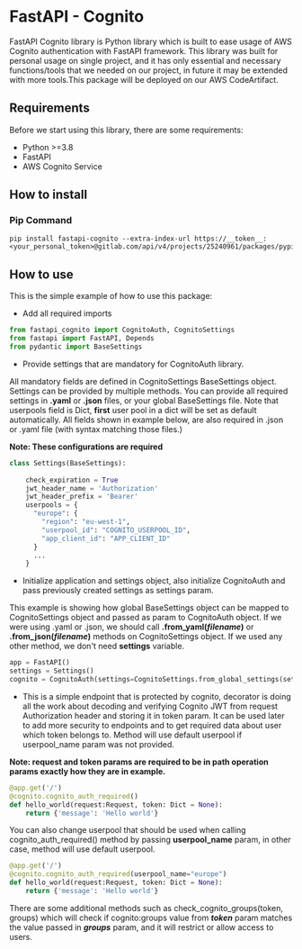 # FastAPI - Cognito
FastAPI Cognito library is Python library which is built to ease usage of AWS Cognito authentication
with FastAPI framework. This library was built for personal usage on single project, and it has only
essential and necessary functions/tools that we needed on our project, in future it may be extended
with more tools.This package will be deployed on our AWS CodeArtifact.

## Requirements

Before we start using this library, there are some requirements:
* Python >=3.8
* FastAPI 
* AWS Cognito Service

## How to install

### Pip Command
```
pip install fastapi-cognito --extra-index-url https://__token__:<your_personal_token>@gitlab.com/api/v4/projects/25240961/packages/pypi/simple
```

## How to use
This is the simple example of how to use this package:

* Add all required imports
```python
from fastapi_cognito import CognitoAuth, CognitoSettings
from fastapi import FastAPI, Depends
from pydantic import BaseSettings
```
* Provide settings that are mandatory for CognitoAuth library. 
  
All mandatory fields are defined in CognitoSettings
BaseSettings object. Settings can be provided by multiple methods. You can provide all required settings in **.yaml** or
  **.json** files, or your global BaseSettings file. Note that userpools field is Dict, **first** user pool in a dict
will be set as default automatically. All fields shown in example below, are also required in .json or .yaml file
(with syntax matching those files.)

**Note: These configurations are required**
```python
class Settings(BaseSettings):
    
    check_expiration = True
    jwt_header_name = 'Authorization'
    jwt_header_prefix = 'Bearer'
    userpools = {
      "europe": {
        "region": "eu-west-1",
        "userpool_id": "COGNITO_USERPOOL_ID",
        "app_client_id": "APP_CLIENT_ID"
      }
      ...
    }
```
* Initialize application and settings object, also initialize CognitoAuth and pass previously created
settings as settings param.
  
This example is showing how global BaseSettings object can be mapped to CognitoSettings object and passed as param to
CognitoAuth object. If we were using .yaml or .json, we should call **.from_yaml(_filename_)** or
**.from_json(_filename_)** methods on CognitoSettings object. If we used any other method, we don't need **settings**
variable.
```python
app = FastAPI()
settings = Settings()
cognito = CognitoAuth(settings=CognitoSettings.from_global_settings(settings))
```
* This is a simple endpoint that is protected by cognito, decorator is doing all the work about decoding and verifying
  Cognito JWT from request Authorization header and storing it in token param. 
  It can be used later to add more security to endpoints and to get required data about user which token belongs to.
  Method will use default userpool if userpool_name param was not provided.
  
**Note: request and token params are required to be in path operation params exactly how they are in example.**
```python
@app.get('/')
@cognito.cognito_auth_required()
def hello_world(request:Request, token: Dict = None):
    return {'message': 'Hello world'}
```
You can also change userpool that should be used when calling cognito_auth_required() method by passing
**userpool_name** param, in other case, method will use default userpool.
```python
@app.get('/')
@cognito.cognito_auth_required(userpool_name="europe")
def hello_world(request:Request, token: Dict = None):
    return {'message': 'Hello world'}
```


There are some additional methods such as check_cognito_groups(token, groups) which will check if cognito:groups value
from **_token_** param matches the value passed in **_groups_** param, and it will restrict or allow access to users.